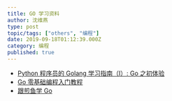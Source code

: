 ```yaml
---
title: GO 学习资料
author: 沈维燕
type: post
topic/tags: ["others", "编程"]
date: 2019-09-18T01:12:39.000Z
category: 编程
published: true
---
```



- [Python 程序员的 Golang 学习指南（I）: Go 之初体验](https://gocn.vip/article/36)
- [Go 零基础编程入门教程](https://gocn.vip/question/1615)
- [跟煎鱼学 Go](https://eddycjy.gitbook.io/golang/)
